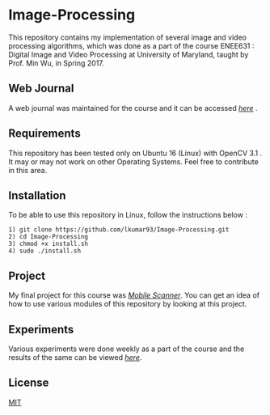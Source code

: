 # Image-Processing

This repository contains my implementation of several image and video processing algorithms, which was done as a part of the course ENEE631 : Digital Image and Video Processing at University of Maryland, taught by Prof. Min Wu, in Spring 2017.

## Web Journal

A web journal was maintained for the course and it can be accessed [*here*](https://terpconnect.umd.edu/~lkumar93/ENEE631/ENEE631.html) .

## Requirements

This repository has been tested only on Ubuntu 16 (Linux) with OpenCV 3.1 . It may or may not work on other Operating Systems. Feel free to contribute in this area.

## Installation

To be able to use this repository in Linux, follow the instructions below :

	1) git clone https://github.com/lkumar93/Image-Processing.git
	2) cd Image-Processing
	3) chmod +x install.sh
	4) sudo ./install.sh

## Project

My final project for this course was [*Mobile Scanner*](https://github.com/lkumar93/Image-Processing/tree/master/mobile_scanner). You can get an idea of how to use various modules of this repository by looking at this project.

## Experiments

Various experiments were done weekly as a part of the course and the results of the same can be viewed [*here*](https://github.com/lkumar93/Image-Processing/tree/master/experiments).

## License

[MIT](https://github.com/lkumar93/Image-Processing/blob/master/LICENSE)
